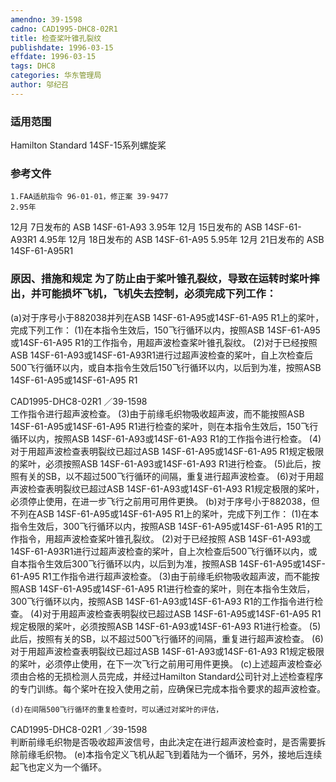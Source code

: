```yaml
---
amendno: 39-1598
cadno: CAD1995-DHC8-02R1
title: 检查桨叶锥孔裂纹
publishdate: 1996-03-15
effdate: 1996-03-15
tags: DHC8
categories: 华东管理局
author: 邬纪召
---
```


### 适用范围 
Hamilton Standard 14SF-15系列螺旋桨

### 参考文件
    1.FAA适航指令 96-01-01，修正案 39-9477 
    2.95年 
12月 7日发布的 ASB 14SF-61-A93
    3.95年 
12月 15日发布的 ASB 14SF-61-A93R1 
    4.95年 
12月 18日发布的 ASB 14SF-61-A95
    5.95年 
12月 21日发布的 ASB 14SF-61-A95R1 


### 原因、措施和规定     为了防止由于桨叶锥孔裂纹，导致在运转时桨叶摔出，并可能损坏飞机，飞机失去控制，必须完成下列工作： 
(a)对于序号小于882038并列在ASB 14SF-61-A95或14SF-61-A95 R1上的桨叶，完成下列工作： 
     (1)在本指令生效后，150飞行循环以内，按照ASB 14SF-61-A95或14SF-61-A95 R1的工作指令，用超声波检查桨叶锥孔裂纹。 
 (2)对于已经按照 ASB 14SF-61-A93或14SF-61-A93R1进行过超声波检查的桨叶，自上次检查后500飞行循环以内，或自本指令生效后150飞行循环以内，以后到为准，按照ASB 14SF-61-A95或14SF-61-A95 R1

  CAD1995-DHC8-02R1   ／39-1598   
工作指令进行超声波检查。 
     (3)由于前缘毛织物吸收超声波，而不能按照ASB 14SF-61-A95或14SF-61-A95 R1进行检查的桨叶，则在本指令生效后，150飞行循环以内，按照ASB 14SF-61-A93或14SF-61-A93 R1的工作指令进行检查。 
     (4)对于用超声波检查表明裂纹已超过ASB 14SF-61-A95或14SF-61-A95 R1规定极限的桨叶，必须按照ASB 14SF-61-A93或14SF-61-A93 R1进行检查。 
     (5)此后，按照有关的SB，以不超过500飞行循环的间隔，重复进行超声波检查。 
     (6)对于用超声波检查表明裂纹已超过ASB 14SF-61-A93或14SF-61-A93 R1规定极限的桨叶，必须停止使用，在进一步飞行之前用可用件更换。 
(b)对于序号小于882038，但不列在ASB 14SF-61-A95或14SF-61-A95 R1上的桨叶，完成下列工作： 
     (1)在本指令生效后，300飞行循环以内，按照ASB 14SF-61-A95或14SF-61-A95 R1的工作指令，用超声波检查桨叶锥孔裂纹。 
 (2)对于已经按照 ASB 14SF-61-A93或14SF-61-A93R1进行过超声波检查的桨叶，自上次检查后500飞行循环以内，或自本指令生效后300飞行循环以内，以后到为准，按照ASB 14SF-61-A95或14SF-61-A95 R1工作指令进行超声波检查。 
     (3)由于前缘毛织物吸收超声波，而不能按照ASB 14SF-61-A95或14SF-61-A95 R1进行检查的桨叶，则在本指令生效后，300飞行循环以内，按照ASB 14SF-61-A93或14SF-61-A93 R1的工作指令进行检查。 
     (4)对于用超声波检查表明裂纹已超过ASB 14SF-61-A95或14SF-61-A95 R1规定极限的桨叶，必须按照ASB 14SF-61-A93或14SF-61-A93 R1进行检查。 
     (5)此后，按照有关的SB，以不超过500飞行循环的间隔，重复进行超声波检查。 
     (6)对于用超声波检查表明裂纹已超过ASB 14SF-61-A93或14SF-61-A93 R1规定极限的桨叶，必须停止使用，在下一次飞行之前用可用件更换。
    (c)上述超声波检查必须由合格的无损检测人员完成，并经过Hamilton Standard公司针对上述检查程序的专门训练。每个桨叶在投入使用之前，应确保已完成本指令要求的超声波检查。 

    (d)在间隔500飞行循环的重复检查时，可以通过对桨叶的评估，
  CAD1995-DHC8-02R1   ／39-1598   
判断前缘毛织物是否吸收超声波信号，由此决定在进行超声波检查时，是否需要拆除前缘毛织物。 
    (e)本指令定义飞机从起飞到着陆为一个循环，另外，接地后连续起飞也定义为一个循环。 
